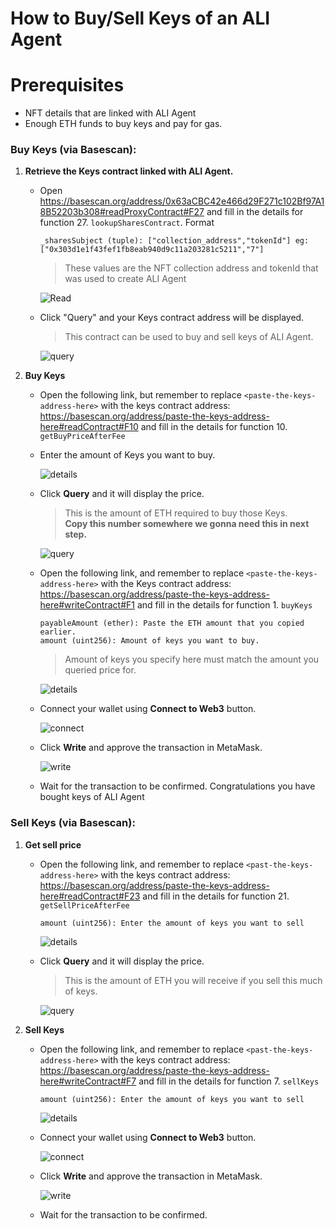# How to Buy/Sell Keys of an ALI Agent

# Prerequisites

* NFT details that are linked with ALI Agent
* Enough ETH funds to buy keys and pay for gas.

### Buy Keys (via Basescan):

1. **Retrieve the Keys contract linked with ALI Agent.**
    * Open https://basescan.org/address/0x63aCBC42e466d29F271c102Bf97A18B52203b308#readProxyContract#F27 and fill in the details for function 27. `lookupSharesContract`. Format
        ```
        _sharesSubject (tuple): ["collection_address","tokenId"] eg: ["0x303d1e1f43fef1fb8eab940d9c11a203281c5211","7"]
        ```
        > These values are the NFT collection address and tokenId that was used to create ALI Agent

        ![Read](../convert-nft-to-ali-agent/screenshots/4.png)

    * Click "Query" and your Keys contract address will be displayed.
        > This contract can be used to buy and sell keys of ALI Agent. 

        ![query](../convert-nft-to-ali-agent/screenshots/5.png)
 
2. **Buy Keys**
    * Open the following link, but remember to replace `<paste-the-keys-address-here>` with the keys contract address: https://basescan.org/address/paste-the-keys-address-here#readContract#F10 and fill in the details for function 10. `getBuyPriceAfterFee`

    * Enter the amount of Keys you want to buy.

        ![details](./screenshots/buy-price-1.png)

    * Click **Query** and it will display the price.
        > This is the amount of ETH required to buy those Keys.\
         **Copy this number somewhere we gonna need this in next step.**

        ![query](./screenshots/buy-price-2.png)

    * Open the following link, and remember to replace `<paste-the-keys-address-here>` with the Keys contract address: https://basescan.org/address/paste-the-keys-address-here#writeContract#F1 and fill in the details for function 1. `buyKeys`
        ```
        payableAmount (ether): Paste the ETH amount that you copied earlier.
        amount (uint256): Amount of keys you want to buy.
        ```
        > Amount of keys you specify here must match the amount you queried price for.
    
        ![details](./screenshots/buy-keys-1.png)

    * Connect your wallet using **Connect to Web3** button. 

        ![connect](./screenshots/buy-keys-2.png)

    * Click **Write** and approve the transaction in MetaMask.

        ![write](./screenshots/buy-keys-3.png)

    * Wait for the transaction to be confirmed. Congratulations you have bought keys of ALI Agent

### Sell Keys (via Basescan):
1. **Get sell price**
    * Open the following link, and remember to replace `<past-the-keys-address-here>` with the keys contract address: https://basescan.org/address/paste-the-keys-address-here#readContract#F23 and fill in the details for function 21. `getSellPriceAfterFee`
        ```
        amount (uint256): Enter the amount of keys you want to sell
        ```

        ![details](./screenshots/sell-price-1.png)
    
    * Click **Query** and it will display the price.
        > This is the amount of ETH you will receive if you sell this much of keys.

        ![query](./screenshots/sell-price-2.png)

2. **Sell Keys**
    * Open the following link, and remember to replace `<past-the-keys-address-here>` with the keys contract address: https://basescan.org/address/paste-the-keys-address-here#writeContract#F7 and fill in the details for function 7. `sellKeys`
        ```
        amount (uint256): Enter the amount of keys you want to sell
        ```

        ![details](./screenshots/sell-keys-1.png)

    * Connect your wallet using **Connect to Web3** button.

        ![connect](./screenshots/sell-keys-2.png) 

    * Click **Write** and approve the transaction in MetaMask.

        ![write](./screenshots/sell-keys-3.png)

    * Wait for the transaction to be confirmed.